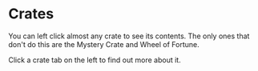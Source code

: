 # Crates

You can left click almost any crate to see its contents. The only ones that don't do this are the Mystery Crate and Wheel of Fortune.

Click a crate tab on the left to find out more about it.
